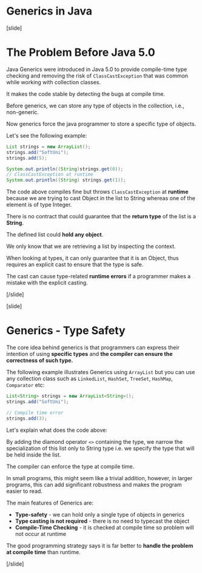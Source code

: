 # Generics in Java

[slide]

# The Problem Before Java 5.0

Java Generics were introduced in Java 5.0 to provide compile-time type checking and removing the risk of `ClassCastException` that was common while working with collection classes.

It makes the code stable by detecting the bugs at compile time.

Before generics, we can store any type of objects in the collection, i.e., non-generic. 

Now generics force the java programmer to store a specific type of objects.

Let's see the following example:

```java live
List strings = new ArrayList();
strings.add("SoftUni");
strings.add(5);

System.out.println((String)strings.get(0));
// ClassCastException at runtime
System.out.println((String) strings.get(1));
```

The code above compiles fine but throws `ClassCastException` at **runtime** because we are trying to cast Object in the list to String whereas one of the element is of type Integer.

There is no contract that could guarantee that the **return type** of the list is a **String**. 

The defined list could **hold any object**. 

We only know that we are retrieving a list by inspecting the context. 

When looking at types, it can only guarantee that it is an Object, thus requires an explicit cast to ensure that the type is safe.

The cast can cause type-related **runtime errors** if a programmer makes a mistake with the explicit casting.


[/slide]

[slide]

# Generics - Type Safety

The core idea behind generics is that programmers can express their intention of using **specific types** and **the compiler can ensure the correctness of such type.**

The following example illustrates Generics using `ArrayList` but you can use any collection class such as `LinkedList`, `HashSet`, `TreeSet`, `HashMap`, `Comparator` etc:

```java
List<String> strings = new ArrayList<String>();
strings.add("SoftUni");

// Compile time error
strings.add(3); 
```
Let's explain what does the code above:

By adding the diamond operator `<>` containing the type, we narrow the specialization of this list only to String type i.e. we specify the type that will be held inside the list. 

The compiler can enforce the type at compile time.

In small programs, this might seem like a trivial addition, however, in larger programs, this can add significant robustness and makes the program easier to read.

The main features of Generics are:

- **Type-safety** - we can hold only a single type of objects in generics
- **Type casting is not required** - there is no need to typecast the object
- **Compile-Time Checking** - it is checked at compile time so problem will not occur at runtime

The good programming strategy says it is far better to **handle the problem at compile time** than runtime.

[/slide]